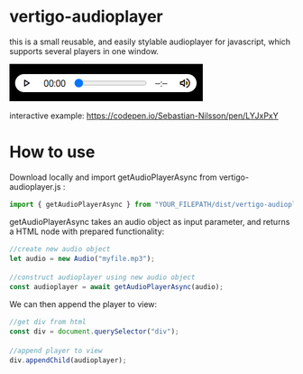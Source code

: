 # vertigo-audioplayer

this is a small reusable, and easily stylable audioplayer for javascript, which supports several players in one window.

![Audioplayer image](readme-assets/player.png)

interactive example:
https://codepen.io/Sebastian-Nilsson/pen/LYJxPxY

# How to use

Download locally and import getAudioPlayerAsync from vertigo-audioplayer.js :

```js
import { getAudioPlayerAsync } from "YOUR_FILEPATH/dist/vertigo-audioplayer.js";
```

getAudioPlayerAsync takes an audio object as input parameter, and returns a HTML node with prepared functionality:

```js
//create new audio object
let audio = new Audio("myfile.mp3");

//construct audioplayer using new audio object
const audioplayer = await getAudioPlayerAsync(audio);
```

We can then append the player to view:

```js
//get div from html
const div = document.querySelector("div");

//append player to view
div.appendChild(audioplayer);
```

